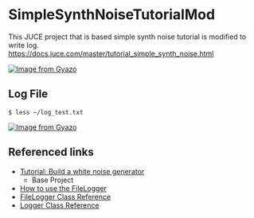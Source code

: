 # SimpleSynthNoiseTutorialMod
This JUCE project that is based simple synth noise tutorial is modified to write log.  
https://docs.juce.com/master/tutorial_simple_synth_noise.html

[![Image from Gyazo](https://i.gyazo.com/f3e20786bdf03773f89719caffdc2258.png)](https://gyazo.com/f3e20786bdf03773f89719caffdc2258)

## Log File
```
$ less ~/log_test.txt
```
[![Image from Gyazo](https://i.gyazo.com/be1795749ef3f69daf4b77abcf9def4f.png)](https://gyazo.com/be1795749ef3f69daf4b77abcf9def4f)

## Referenced links
- [Tutorial: Build a white noise generator](https://docs.juce.com/master/tutorial_simple_synth_noise.html)
  - Base Project
- [How to use the FileLogger](https://forum.juce.com/t/how-to-use-the-filelogger/8539)
- [FileLogger Class Reference](https://docs.juce.com/master/classFileLogger.html)
- [Logger Class Reference](https://docs.juce.com/master/classLogger.html)
